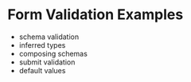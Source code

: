 # Form Validation Examples

- schema validation
- inferred types
- composing schemas
- submit validation
- default values
